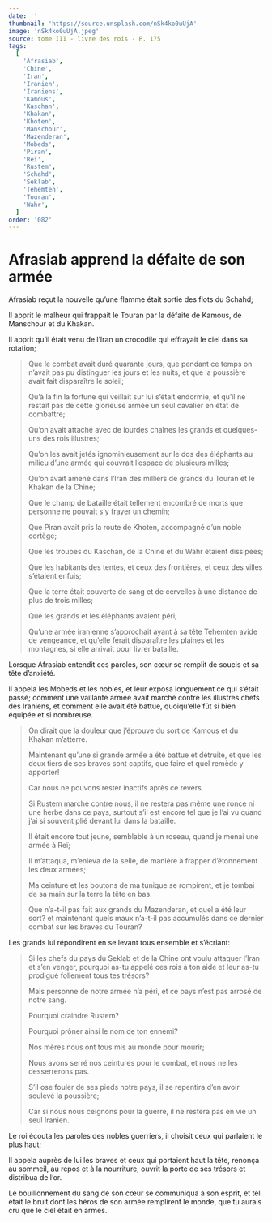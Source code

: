 ```yaml
---
date: ''
thumbnail: 'https://source.unsplash.com/nSk4ko0uUjA'
image: 'nSk4ko0uUjA.jpeg'
source: tome III - livre des rois - P. 175
tags:
  [
    'Afrasiab',
    'Chine',
    'Iran',
    'Iranien',
    'Iraniens',
    'Kamous',
    'Kaschan',
    'Khakan',
    'Khoten',
    'Manschour',
    'Mazenderan',
    'Mobeds',
    'Piran',
    'Reï',
    'Rustem',
    'Schahd',
    'Seklab',
    'Tehemten',
    'Touran',
    'Wahr',
  ]
order: '082'
---
```


# Afrasiab apprend la défaite de son armée

Afrasiab reçut la nouvelle qu’une flamme était sortie des flots du Schahd;

Il apprit le malheur qui frappait le Touran par la défaite de Kamous, de Manschour et du Khakan.

Il apprit qu’il était venu de l’Iran un crocodile qui effrayait le ciel dans sa rotation;

> Que le combat avait duré quarante jours, que pendant ce temps on n’avait pas pu distinguer les jours et les nuits, et que la poussière avait fait disparaître le soleil;
>
> Qu’à la fin la fortune qui veillait sur lui s’était endormie, et qu’il ne restait pas de cette glorieuse armée un seul cavalier en état de combattre;
>
> Qu’on avait attaché avec de lourdes chaînes les grands et quelques-uns des rois illustres;
>
> Qu’on les avait jetés ignominieusement sur le dos des éléphants au milieu d’une armée qui couvrait l’espace de plusieurs milles;
>
> Qu’on avait amené dans l’Iran des milliers de grands du Touran et le Khakan de la Chine;
>
> Que le champ de bataille était tellement encombré de morts que personne ne pouvait s’y frayer un chemin;
>
> Que Piran avait pris la route de Khoten, accompagné d’un noble cortège;
>
> Que les troupes du Kaschan, de la Chine et du Wahr étaient dissipées;
>
> Que les habitants des tentes, et ceux des frontières, et ceux des villes s’étaient enfuis;
>
> Que la terre était couverte de sang et de cervelles à une distance de plus de trois milles;
>
> Que les grands et les éléphants avaient péri;
>
> Qu’une armée iranienne s’approchait ayant à sa tête Tehemten avide de vengeance, et qu’elle ferait disparaître les plaines et les montagnes, si elle arrivait pour livrer bataille.

Lorsque Afrasiab entendit ces paroles, son cœur se remplit de soucis et sa tête d’anxiété.

Il appela les Mobeds et les nobles, et leur exposa longuement ce qui s’était passé; comment une vaillante armée avait marché contre les illustres chefs des Iraniens, et comment elle avait été battue, quoiqu’elle fût si bien équipée et si nombreuse.

> On dirait que la douleur que j’éprouve du sort de Kamous et du Khakan m’atterre.
>
> Maintenant qu’une si grande armée a été battue et détruite, et que les deux tiers de ses braves sont captifs, que faire et quel remède y apporter!
>
> Car nous ne pouvons rester inactifs après ce revers.
>
> Si Rustem marche contre nous, il ne restera pas même une ronce ni une herbe dans ce pays, surtout s’il est encore tel que je l’ai vu quand j’ai si souvent plié devant lui dans la bataille.
>
> Il était encore tout jeune, semblable à un roseau, quand je menai une armée à Reï;
>
> Il m’attaqua, m’enleva de la selle, de manière à frapper d’étonnement les deux armées;
>
> Ma ceinture et les boutons de ma tunique se rompirent, et je tombai de sa main sur la terre la tête en bas.
>
> Que n’a-t-il pas fait aux grands du Mazenderan, et quel a été leur sort? et maintenant quels maux n’a-t-il pas accumulés dans ce dernier combat sur les braves du Touran?

Les grands lui répondirent en se levant tous ensemble et s’écriant:

> Si les chefs du pays du Seklab et de la Chine ont voulu attaquer l’Iran et s’en venger, pourquoi as-tu appelé ces rois à ton aide et leur as-tu prodigué follement tous tes trésors?
>
> Mais personne de notre armée n’a péri, et ce pays n’est pas arrosé de notre sang.
>
> Pourquoi craindre Rustem?
>
> Pourquoi prôner ainsi le nom de ton ennemi?
>
> Nos mères nous ont tous mis au monde pour mourir;
>
> Nous avons serré nos ceintures pour le combat, et nous ne les desserrerons pas.
>
> S’il ose fouler de ses pieds notre pays, il se repentira d’en avoir soulevé la poussière;
>
> Car si nous nous ceignons pour la guerre, il ne restera pas en vie un seul Iranien.

Le roi écouta les paroles des nobles guerriers, il choisit ceux qui parlaient le plus haut;

Il appela auprès de lui les braves et ceux qui portaient haut la tête, renonça au sommeil, au repos et à la nourriture, ouvrit la porte de ses trésors et distribua de l’or.

Le bouillonnement du sang de son cœur se communiqua à son esprit, et tel était le bruit dont les héros de son armée remplirent le monde, que tu aurais cru que le ciel était en armes.
